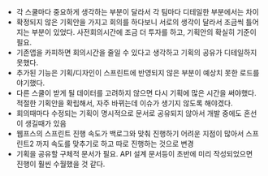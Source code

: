 - 각 스쿨마다 중요하게 생각하는 부분이 달라서 각 팀마다 디테일한 부분에서는 차이
- 확정되지 않은 기획안을 가지고 회의를 하다보니 서로의 생각이 달라서 조금씩 틀어지는 부분이 있었다. 사전회의시간에 조금 더 투자를 하고, 기획안의 확실히 기준이 필요.
- 기존앱을 카피하면 회의시간을 줄일 수 있다고 생각하고 기획의 공유가 디테일하지 못했다. 
- 추가된 기능은 기획/디자인이 스프린트에 반영되지 않은 부분이 예상치 못한 로드를 야기했다.
- 다른 스쿨이 받게 될 데이터를 고려하지 않으면 다시 기획에 많은 시간을 써야했다. 적절한 기획안을 확립해서, 자주 바뀌는데 이슈가 생기지 않도록 해야겠다.
- 회의때마다 수정되는 기획이 명시적으로 문서로 공유되지 않아서 개발 중에도 혼선이 생길때가 있음
- 웹프스의 스프린트 진행 속도가 백로그와 맞춰 진행하기 어려운 지점이 많아서 스프린트2 까지 속도를 맞추기로 하고 따로 진행하는 것으로 변경
- 기획을 공유할 구체적 문서가 필요. API 설계 문서등이 초반에 미리 작성되었으면 진행이 훨씬 수월했을 것 같다. 
